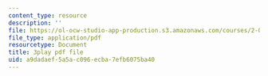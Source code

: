 ```yaml
---
content_type: resource
description: ''
file: https://ol-ocw-studio-app-production.s3.amazonaws.com/courses/2-003sc-engineering-dynamics-fall-2011/a9dadaef5a5ac096ecba7efb6075ba40_GUvoVvXwoOQ.pdf
file_type: application/pdf
resourcetype: Document
title: 3play pdf file
uid: a9dadaef-5a5a-c096-ecba-7efb6075ba40
---
```

